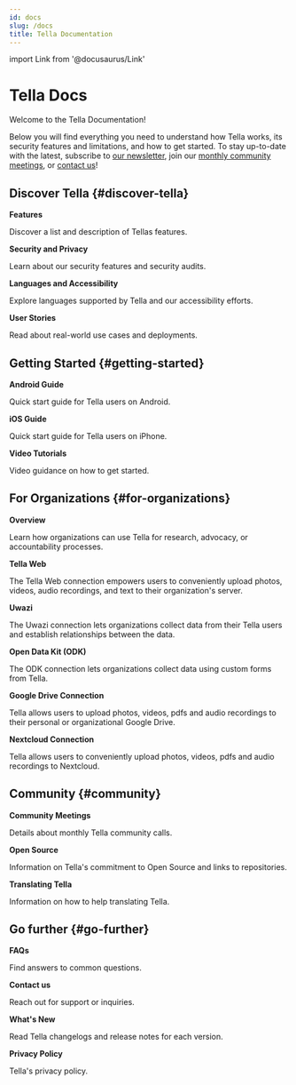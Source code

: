 ```yaml
---
id: docs
slug: /docs
title: Tella Documentation
---
```


import Link from '@docusaurus/Link'


# Tella Docs

Welcome to the Tella Documentation! 

Below you will find everything you need to understand how Tella works, its security features and limitations, and how to get started. To stay up-to-date with the latest, subscribe to [our newsletter](https://blog.wearehorizontal.org/#/portal), join our [monthly community meetings](/community-meetings), or [contact us](/contact-us)!


## Discover Tella {#discover-tella}


<div className="doc-card-list">
    <div className="doc-card">
      <Link to="/features">
        <div className="doc-card-content">
          <b>Features</b>
          <p>Discover a list and description of Tellas features.</p>
        </div>
      </Link>
    </div>
    <div className="doc-card">
      <Link to="/security-and-privacy">
        <div className="doc-card-content">
          <b>Security and Privacy</b>
          <p>Learn about our security features and security audits.</p>
        </div>
      </Link>
    </div>
    <div className="doc-card">
      <Link to="/accessibility">
        <div className="doc-card-content">
          <b>Languages and Accessibility</b>
          <p>Explore languages supported by Tella and our accessibility efforts.</p>
        </div>
      </Link>
    </div>
    <div className="doc-card">
      <Link to="/user-stories">
        <div className="doc-card-content">
          <b>User Stories</b>
          <p>Read about real-world use cases and deployments.</p>
        </div>
      </Link>
    </div>
</div>

## Getting Started {#getting-started}

<div className="doc-card-list">
    <div className="doc-card">
      <Link to="/get-started-android">
        <div className="doc-card-content">
          <b>Android Guide</b>
          <p>Quick start guide for Tella users on Android.</p>
        </div>
      </Link>
    </div>
    <div className="doc-card">
      <Link to="/get-started-ios">
        <div className="doc-card-content">
          <b>iOS Guide</b>
          <p>Quick start guide for Tella users on iPhone.</p>
        </div>
      </Link>
    </div>
    <div className="doc-card">
      <Link to="/video-tutorials">
        <div className="doc-card-content">
          <b>Video Tutorials</b>
          <p>Video guidance on how to get started.</p>
        </div>
      </Link>
    </div>
</div>

## For Organizations {#for-organizations}

<div className="doc-card-list">
    <div className="doc-card">
      <Link to="/for-organizations">
        <div className="doc-card-content">
          <b>Overview</b>
          <p>Learn how organizations can use Tella for research, advocacy, or accountability processes.</p>
        </div>
      </Link>
    </div>
    <div className="doc-card">
      <Link to="/tella-web">
        <div className="doc-card-content">
          <b>Tella Web</b>
          <p>The Tella Web connection empowers users to conveniently upload photos, videos, audio recordings, and text to their organization's server.</p>
        </div>
      </Link>
    </div>
    <div className="doc-card">
      <Link to="/uwazi">
        <div className="doc-card-content">
          <b>Uwazi</b>
          <p>The Uwazi connection lets organizations collect data from their Tella users and establish relationships between the data.</p>
        </div>
      </Link>
    </div>
    <div className="doc-card">
      <Link to="/odk">
        <div className="doc-card-content">
          <b>Open Data Kit (ODK)</b>
          <p>The ODK connection lets organizations collect data using custom forms from Tella.</p>
        </div>
      </Link>
    </div>
    <div className="doc-card">
      <Link to="/g-drive">
        <div className="doc-card-content">
          <b>Google Drive Connection</b>
          <p>Tella allows users to upload photos, videos, pdfs and audio recordings to their personal or organizational Google Drive.</p>
        </div>
      </Link>
    </div>
    <div className="doc-card">
      <Link to="/nextcloud">
        <div className="doc-card-content">
          <b>Nextcloud Connection</b>
          <p>Tella allows users to conveniently upload photos, videos, pdfs and audio recordings to Nextcloud.</p>
        </div>
      </Link>
    </div>
</div>


## Community {#community}

<div className="doc-card-list">
    <div className="doc-card">
      <Link to="/community-meetings">
        <div className="doc-card-content">
          <b>Community Meetings</b>
          <p>Details about monthly Tella community calls.</p>
        </div>
      </Link>
    </div>
    <div className="doc-card">
      <Link to="/open-source">
        <div className="doc-card-content">
          <b>Open Source</b>
          <p>Information on Tella's commitment to Open Source and links to repositories.</p>
        </div>
      </Link>
    </div>
    <div className="doc-card">
      <Link to="/translating-tella">
        <div className="doc-card-content">
          <b>Translating Tella</b>
          <p>Information on how to help translating Tella.</p>
        </div>
      </Link>
    </div>
</div>

## Go further {#go-further}

<div className="doc-card-list">
    <div className="doc-card">
      <Link to="/faq">
        <div className="doc-card-content">
          <b>FAQs</b>
          <p>Find answers to common questions.</p>
        </div>
      </Link>
    </div>
    <div className="doc-card">
      <Link to="/contact-us">
        <div className="doc-card-content">
          <b>Contact us</b>
          <p>Reach out for support or inquiries.</p>
        </div>
      </Link>
    </div>
    <div className="doc-card">
      <Link to="/releases">
        <div className="doc-card-content">
          <b>What's New</b>
          <p>Read Tella changelogs and release notes for each version.</p>
        </div>
      </Link>
    </div>
    <div className="doc-card">
      <Link to="/privacy">
        <div className="doc-card-content">
          <b>Privacy Policy</b>
          <p>Tella's privacy policy.</p>
        </div>
      </Link>
    </div>
</div>
